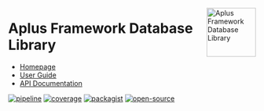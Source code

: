<a href="https://gitlab.com/aplus-framework/libraries/database"><img src="https://gitlab.com/aplus-framework/libraries/database/-/raw/master/guide/image.png" alt="Aplus Framework Database Library" align="right" width="100"></a>

# Aplus Framework Database Library

- [Homepage](https://aplus-framework.com/packages/database)
- [User Guide](https://docs.aplus-framework.com/guides/libraries/database/index.html)
- [API Documentation](https://docs.aplus-framework.com/packages/database.html)

[![pipeline](https://gitlab.com/aplus-framework/libraries/database/badges/master/pipeline.svg)](https://gitlab.com/aplus-framework/libraries/database/-/pipelines?scope=branches)
[![coverage](https://gitlab.com/aplus-framework/libraries/database/badges/master/coverage.svg?job=test:php)](https://aplus-framework.gitlab.io/libraries/database/coverage/)
[![packagist](https://img.shields.io/packagist/v/aplus/database)](https://packagist.org/packages/aplus/database)
[![open-source](https://img.shields.io/badge/open--source-sponsor-magenta)](https://aplus-framework.com/sponsor)
